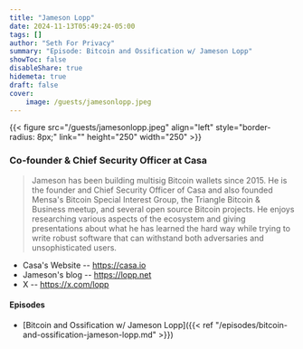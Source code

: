 ```yaml
---
title: "Jameson Lopp"
date: 2024-11-13T05:49:24-05:00
tags: []
author: "Seth For Privacy"
summary: "Episode: Bitcoin and Ossification w/ Jameson Lopp"
showToc: false
disableShare: true
hidemeta: true
draft: false
cover:
    image: /guests/jamesonlopp.jpeg
---
```


{{< figure src="/guests/jamesonlopp.jpeg" align="left" style="border-radius: 8px;" link="" height="250" width="250" >}}

### Co-founder & Chief Security Officer at Casa

> Jameson has been building multisig Bitcoin wallets since 2015. He is the founder and Chief Security Officer of Casa and also founded Mensa's Bitcoin Special Interest Group, the Triangle Bitcoin & Business meetup, and several open source Bitcoin projects. He enjoys researching various aspects of the ecosystem and giving presentations about what he has learned the hard way while trying to write robust software that can withstand both adversaries and unsophisticated users.

- Casa's Website -- <https://casa.io>
- Jameson's blog -- <https://lopp.net>
- X -- <https://x.com/lopp>

#### Episodes

- [Bitcoin and Ossification w/ Jameson Lopp]({{< ref "/episodes/bitcoin-and-ossification-jameson-lopp.md" >}})
